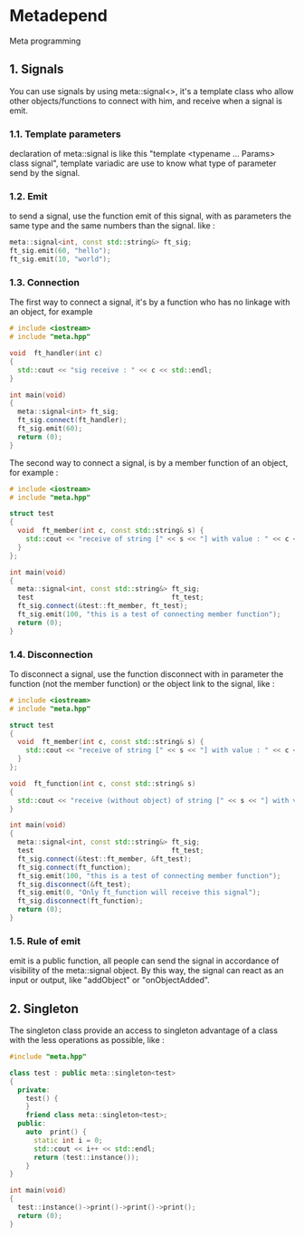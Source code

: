 Metadepend
==========

Meta programming

## 1. Signals

You can use signals by using meta::signal<>, it's a template class who allow other objects/functions to connect with him, and receive when a signal is emit.

### 1.1. Template parameters

declaration of meta::signal is like this "template <typename ... Params> class signal", template variadic are use to know what type of parameter send by the signal.

### 1.2. Emit

to send a signal, use the function emit of this signal, with as parameters the same type and the same numbers than the signal. like :

```c++
meta::signal<int, const std::string&> ft_sig;
ft_sig.emit(60, "hello");
ft_sig.emit(10, "world");
```

### 1.3. Connection

The first way to connect a signal, it's by a function who has no linkage with an object, for example

```c++
# include <iostream>
# include "meta.hpp"

void  ft_handler(int c)
{
  std::cout << "sig receive : " << c << std::endl;
}

int main(void)
{
  meta::signal<int> ft_sig;
  ft_sig.connect(ft_handler);
  ft_sig.emit(60);
  return (0);
}
```

The second way to connect a signal, is by a member function of an object, for example :

```c++
# include <iostream>
# include "meta.hpp"

struct test
{
  void  ft_member(int c, const std::string& s) {
    std::cout << "receive of string [" << s << "] with value : " << c << std::endl;
  }
};

int main(void)
{
  meta::signal<int, const std::string&> ft_sig;
  test                                  ft_test;
  ft_sig.connect(&test::ft_member, ft_test);
  ft_sig.emit(100, "this is a test of connecting member function");
  return (0);
}
```

### 1.4. Disconnection

To disconnect a signal, use the function disconnect with in parameter the function (not the member function) or the object link to the signal, like :

```c++
# include <iostream>
# include "meta.hpp"

struct test
{
  void  ft_member(int c, const std::string& s) {
    std::cout << "receive of string [" << s << "] with value : " << c << std::endl;
  }
};

void  ft_function(int c, const std::string& s)
{
  std::cout << "receive (without object) of string [" << s << "] with value : " << c << std::endl;
}

int main(void)
{
  meta::signal<int, const std::string&> ft_sig;
  test                                  ft_test;
  ft_sig.connect(&test::ft_member, &ft_test);
  ft_sig.connect(ft_function);
  ft_sig.emit(100, "this is a test of connecting member function");
  ft_sig.disconnect(&ft_test);
  ft_sig.emit(0, "Only ft_function will receive this signal");
  ft_sig.disconnect(ft_function);
  return (0);
}
```

### 1.5. Rule of emit

emit is a public function, all people can send the signal in accordance of visibility of the meta::signal object. By this way, the signal can react as an input or output, like "addObject" or "onObjectAdded".

## 2. Singleton

The singleton class provide an access to singleton advantage of a class with the less operations as possible, like :
```c++
#include "meta.hpp"

class test : public meta::singleton<test>
{
  private:
    test() {
    }
    friend class meta::singleton<test>;
  public:
    auto  print() {
      static int i = 0;
      std::cout << i++ << std::endl;
      return (test::instance());
    }
}

int main(void)
{
  test::instance()->print()->print()->print();
  return (0);
}
